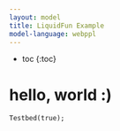 ```yaml
---
layout: model
title: LiquidFun Example
model-language: webppl
---
```


<script src="http://web.mit.edu/cjbates/www/liquidfun/liquidfun/Box2D/lfjs/liquidfun.js"></script>

<!-- testbed code !-->
<script src="http://web.mit.edu/cjbates/www/liquidfun/liquidfun/Box2D/lfjs/testbed/renderer.js"></script>
<script src="http://web.mit.edu/cjbates/www/liquidfun/liquidfun/Box2D/lfjs/testbed/three.js"></script>
<script src="http://web.mit.edu/cjbates/www/liquidfun/liquidfun/Box2D/lfjs/utils.js"></script>


<script src="liquidfun.js"></script>

<!-- testbed code !-->
<script src="http://web.mit.edu/cjbates/www/liquidfun/liquidfun/Box2D/lfjs/testbed/renderer.js"></script>
<script src="http://web.mit.edu/cjbates/www/liquidfun/liquidfun/Box2D/lfjs/testbed/three.js"></script>
<script src="http://web.mit.edu/cjbates/www/liquidfun/liquidfun/Box2D/lfjs/testbed/utils.js"></script>

<!-- *****************  modified testbed.js  *********************** !-->
<script>
	// shouldnt be a global :(
	var particleColors = [
	  new b2ParticleColor(0xff, 0x00, 0x00, 0xff), // red
	  new b2ParticleColor(0x00, 0xff, 0x00, 0xff), // green
	  new b2ParticleColor(0x00, 0x00, 0xff, 0xff), // blue
	  new b2ParticleColor(0xff, 0x8c, 0x00, 0xff), // orange
	  new b2ParticleColor(0x00, 0xce, 0xd1, 0xff), // turquoise
	  new b2ParticleColor(0xff, 0x00, 0xff, 0xff), // magenta
	  new b2ParticleColor(0xff, 0xd7, 0x00, 0xff), // gold
	  new b2ParticleColor(0x00, 0xff, 0xff, 0xff) // cyan
	];
	var container;
	var world = null;
	var threeRenderer;
	var renderer;
	var camera;
	var scene;
	var objects = [];
	var timeStep = 1.0 / 60.0;
	var velocityIterations = 8;
	var positionIterations = 3;
	var test = {};
	var projector = new THREE.Projector();
	var planeZ = new THREE.Plane(new THREE.Vector3(0, 0, 1), 0);
	var g_groundBody = null;

	var windowWidth = 500;//window.innerWidth;
	var windowHeight = 300;//window.innerHeight;

	function printErrorMsg(msg) {
	  var domElement = document.createElement('div');
	  domElement.style.textAlign = 'center';
	  domElement.innerHTML = msg;
	  document.body.appendChild(domElement);
	}

	function initTestbed(selector) {
	  camera = new THREE.PerspectiveCamera(70
	    , windowWidth / windowHeight
	    , 1, 1000);

	  try {
	    threeRenderer = new THREE.WebGLRenderer();
	  } catch( error ) {
	    printErrorMsg('<p>Sorry, your browser does not support WebGL.</p>'
	                + '<p>This testbed application uses WebGL to quickly draw'
	                + ' LiquidFun particles.</p>'
	                + '<p>LiquidFun can be used without WebGL, but unfortunately'
	                + ' this testbed cannot.</p>'
	                + '<p>Have a great day!</p>');
	    return;
	  }

	  threeRenderer.setClearColor(0xEEEEEE);
	  threeRenderer.setSize(windowWidth, windowHeight);

	  camera.position.x = 0;
	  camera.position.y = 0;
	  camera.position.z = 100;
	  scene = new THREE.Scene();
	  camera.lookAt(scene.position);

	  $(selector).append( this.threeRenderer.domElement);

	  this.mouseJoint = null;

	  // hack
	  renderer = new Renderer();
	  var gravity = new b2Vec2(0, -10);
	  world = new b2World(gravity);
	  Testbed();
	}
	function Testbed(is_rendered) {

	  ResetWorld();
	  world.SetGravity(new b2Vec2(0, -10));
	  var bd = new b2BodyDef;
	  g_groundBody = world.CreateBody(bd);
	  test = new window["cogfluid"];

	  if (is_rendered) {
	  	render();
	  }
	}

	var render = function() {
	  // bring objects into world
	  renderer.currentVertex = 0;
	  if (test.Step !== undefined) {
	    test.Step();
	  } else {
	    Step();
	  }
	  renderer.draw();

	  threeRenderer.render(scene, camera);
	  requestAnimationFrame(render);
	};

	var ResetWorld = function() {
	  if (world !== null) {
	    while (world.joints.length > 0) {
	      world.DestroyJoint(world.joints[0]);
	    }

	    while (world.bodies.length > 0) {
	      world.DestroyBody(world.bodies[0]);
	    }

	    while (world.particleSystems.length > 0) {
	      world.DestroyParticleSystem(world.particleSystems[0]);
	    }
	  }
	  camera.position.x = 0;
	  camera.position.y = 0;
	  camera.position.z = 100;
	};

	var Step = function() {
	  world.Step(timeStep, velocityIterations, positionIterations);
	};

	/**@constructor*/
	function QueryCallback(point) {
	  this.point = point;
	  this.fixture = null;
	}

	/**@return bool*/
	QueryCallback.prototype.ReportFixture = function(fixture) {
	  var body = fixture.body;
	  if (body.GetType() === b2_dynamicBody) {
	    var inside = fixture.TestPoint(this.point);
	    if (inside) {
	      this.fixture = fixture;
	      return true;
	    }
	  }
	  return false;
	};

	$(document).ready(function() {
		initTestbed("#omg");
	});
</script>
<!-- *************************************************************** !-->

<!-- *****************  modified cogfluid.js  ********************** !-->
<script>
	function cogfluid() {
	  function getRandomArbitrary(min, max) {
	    return Math.random() * (max - min) + min;
	  }

	  camera.position.y = 2;
	  camera.position.z = 3;
	  var bodyDef = new b2BodyDef();
	  var ground = world.CreateBody(bodyDef);

	  // Obstacle geometry
	  var xbound_min = -1.5;
	  var xbound_max = 1.5;
	  var ybound_min = 0.0;
	  var ybound_max = 4.0;
	  // var fluid_x = 0.0;
	  var fluid_y = 3.45;
	  var fluid_radius = 0.4
	  var fluid_x = getRandomArbitrary(xbound_min + fluid_radius * 1.01, 
	    xbound_max - fluid_radius * 1.01)
	  // var cup_offset = 0.5;
	  var wall_thickness = 0.1;
	  var cup_inner_radius = 0.5;
	  var cup_height = 0.75;
	  var cup_offset = getRandomArbitrary(xbound_min + cup_inner_radius + wall_thickness,
	    xbound_max - cup_inner_radius - wall_thickness)
	  var obs_radius = 0.25;
	  // var offset_x = 0.0;
	  var offset_x = getRandomArbitrary(xbound_min + obs_radius, 
	    xbound_max - obs_radius) 
	  // var offset_y = 1.5;
	  var offset_y = getRandomArbitrary(ybound_min + obs_radius + cup_height, 
	    ybound_max - obs_radius - fluid_radius * 1.05 - (ybound_max - fluid_y))

	  // Boundary 
	  var chainShape = new b2ChainShape();
	  chainShape.vertices.push(new b2Vec2(xbound_min, ybound_min));
	  chainShape.vertices.push(new b2Vec2(xbound_max, ybound_min));
	  chainShape.vertices.push(new b2Vec2(xbound_max, ybound_max));
	  chainShape.vertices.push(new b2Vec2(xbound_min, ybound_max));

	  chainShape.CreateLoop();
	  ground.CreateFixtureFromShape(chainShape, 0);

	  // Fluid blob
	  var psd = new b2ParticleSystemDef();
	  psd.radius = 0.025;
	  psd.dampingStrength = 0.2;
	  var particleSystem = world.CreateParticleSystem(psd);

	  var circle = new b2CircleShape();
	  circle.position.Set(fluid_x, fluid_y);
	  circle.radius = fluid_radius;
	  var pgd = new b2ParticleGroupDef();
	  pgd.shape = circle;
	  pgd.color.Set(0, 0, 255, 255);
	  particleSystem.CreateParticleGroup(pgd);

	  // Obstacle  
	  var shape1 = new b2PolygonShape();
	  var vertices = shape1.vertices;
	  vertices.push(new b2Vec2(offset_x - obs_radius, offset_y - obs_radius));
	  vertices.push(new b2Vec2(offset_x + obs_radius, offset_y - obs_radius));
	  vertices.push(new b2Vec2(offset_x + obs_radius, offset_y + obs_radius));
	  vertices.push(new b2Vec2(offset_x - obs_radius, offset_y + obs_radius));
	  ground.CreateFixtureFromShape(shape1, 0);

	  // Left cup wall  
	  var shape2 = new b2PolygonShape();
	  var vertices = shape2.vertices;
	  vertices.push(new b2Vec2(cup_offset - cup_inner_radius, 0));
	  vertices.push(new b2Vec2(cup_offset - cup_inner_radius - wall_thickness, 0));
	  vertices.push(new b2Vec2(cup_offset - cup_inner_radius - wall_thickness, cup_height));
	  vertices.push(new b2Vec2(cup_offset - cup_inner_radius, cup_height));
	  ground.CreateFixtureFromShape(shape2, 0);

	  // Right cup wall
	  var shape3 = new b2PolygonShape();
	  var vertices = shape3.vertices;
	  vertices.push(new b2Vec2(cup_offset + cup_inner_radius, 0));
	  vertices.push(new b2Vec2(cup_offset + cup_inner_radius + wall_thickness, 0));
	  vertices.push(new b2Vec2(cup_offset + cup_inner_radius + wall_thickness, cup_height));
	  vertices.push(new b2Vec2(cup_offset + cup_inner_radius, cup_height));
	  ground.CreateFixtureFromShape(shape3, 0);
	}
</script>
<!-- *************************************************************** !-->

* toc
{:toc}

# hello, world :)

~~~~
Testbed(true);
~~~~

<div id="omg" width="500px" height="300px">
</div>
